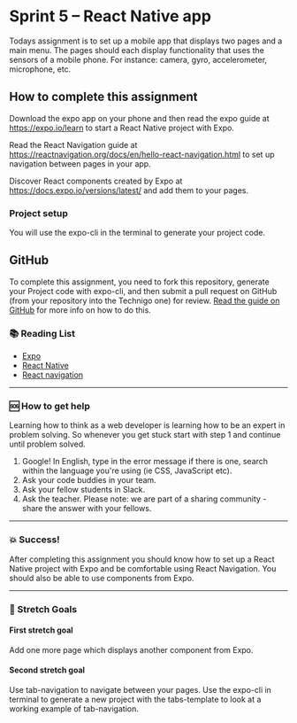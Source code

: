 # Sprint 5 – React Native app

Todays assignment is to set up a mobile app that displays two pages and
a main menu. The pages should each display functionality that uses the sensors
of a mobile phone. For instance: camera, gyro, accelerometer, microphone, etc.

## How to complete this assignment

Download the expo app on your phone and then read the expo guide at https://expo.io/learn to start a React Native project with Expo.

Read the React Navigation guide at https://reactnavigation.org/docs/en/hello-react-navigation.html to set up
navigation between pages in your app.

Discover React components created by Expo at https://docs.expo.io/versions/latest/
and add them to your pages.


### Project setup

You will use the expo-cli in the terminal to generate your project code.


## GitHub

To complete this assignment, you need to fork this repository, generate your Project
code with expo-cli, and then submit a pull request on GitHub (from your repository into the Technigo one) for review. [Read the guide on GitHub](https://guides.github.com/activities/forking/) for more info on how to do this.

### :books: Reading List

* [Expo](https://expo.io)
* [React Native](https://facebook.github.io/react-native/)
* [React navigation](https://reactnavigation.org)

---

### :sos: How to get help
Learning how to think as a web developer is learning how to be an expert in problem solving. So whenever you get stuck start with step 1 and continue until problem solved.

1. Google! In English, type in the error message if there is one, search within the language you're using (ie CSS, JavaScript etc).
2. Ask your code buddies in your team.
3. Ask your fellow students in Slack.
4. Ask the teacher. Please note: we are part of a sharing community - share the answer with your fellows.

---

### :boom: Success!

After completing this assignment you should know how to set up a React Native
project with Expo and be comfortable using React Navigation. You should also
be able to use components from Expo.

---

### :runner: Stretch Goals

#### First stretch goal
Add one more page which displays another component from Expo.


#### Second stretch goal
Use tab-navigation to navigate between your pages. Use the expo-cli in terminal
to generate a new project with the tabs-template to look at a working example
of tab-navigation. 
